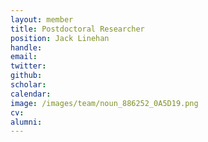 ```yaml
---
layout: member
title: Postdoctoral Researcher
position: Jack Linehan
handle:
email:
twitter:
github:
scholar:
calendar:
image: /images/team/noun_886252_0A5D19.png
cv:
alumni:
---
```

